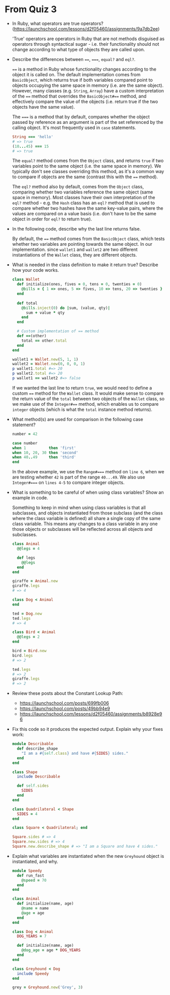 # From Quiz 3

* In Ruby, what operators are true operators? (https://launchschool.com/lessons/d2f05460/assignments/9a7db2ee)

  'True' operators are operators in Ruby that are not methods disguised as operators through syntactical sugar - i.e. their functionality should not change according to what type of objects they are called upon.

* Describe the differences between `==`, `===`, `equal?` and `eql?`.

  `==` is a method in Ruby whose functionality changes according to the object it is called on. The default implementation comes from `BasicObject`, which returns true if both variables compared point to objects occupying the same space in memory (i.e. are the same object). However, many classes (e.g. `String`, `Array`) have a custom interpretation of the `==` method that overrides the `BasicObject#==` method, and effectively compare the value of the objects (i.e. return true if the two objects have the same value).

  The `===` is a method that by default, compares whether the object passed by reference as an argument is part of the set referenced by the calling object. It's most frequently used in `case` statements.
  ```ruby
  String === 'hello'
  # => true
  (10...45) === 15
  # => true
  ```
  The `equal?` method comes from the `Object` class, and returns `true` if two variables point to the same object (i.e. the same space in memory). We typically don't see classes overriding this method, as it's a common way to compare if objects are the same (contrast this with the `==` method).

  The `eql?` method also by default, comes from the `Object` class, comparing whether two variables reference the same object (same space in memory). Most classes have their own interpretation of the `eql?` method - e.g. the `Hash` class has an `eql?` method that is used to compare whether two hashes have the same key-value pairs, where the values are compared on a value basis (i.e. don't have to be the same object in order for `eql?` to return true).

* In the following code, describe why the last line returns false.

  By default, the `==` method comes from the `BasicObject` class, which tests whether two variables are pointing towards the same object. In our implementation. since `wallet1` and `wallet2` are two different instantiations of the `Wallet` class, they are different objects.

* What is needed in the class definition to make it return true? Describe how your code works.
  ```ruby
  class Wallet
    def initialize(ones, fives = 0, tens = 0, twenties = 0)
      @bills = { 1 => ones, 5 => fives, 10 => tens, 20 => twenties }
    end
    
    def total
      @bills.inject(0) do |sum, (value, qty)|
        sum + value * qty
      end
    end

    # Custom implementation of == method
    def ==(other)
      total == other.total
    end
  end

  wallet1 = Wallet.new(5, 1, 1)
  wallet2 = Wallet.new(0, 0, 0, 1)
  p wallet1.total #=> 20
  p wallet2.total #=> 20
  p wallet1 == wallet2 #=> false
  ```
  If we wanted the last line to return `true`, we would need to define a custom `==` method for the `Wallet` class. It would make sense to compare the return value of the `total` between two objects of the `Wallet` class, so we make use of the `Integer#==` method, which enables us to compare `integer` objects (which is what the `total` instance method returns).

* What method(s) are used for comparison in the following case statement?
  ```ruby
  number = 42

  case number
  when 1          then 'first'
  when 10, 20, 30 then 'second'
  when 40..49     then 'third'
  end
  ```
  In the above example, we use the `Range#===` method on `line 6`, when we are testing whether `42` is part of the range `40...49`. We also use `Integer#===` on `lines 4-5` to compare integer objects.

* What is something to be careful of when using class variables? Show an example in code.

  Something to keep in mind when using class variables is that all subclasses, and objects instantiated from those subclass (and the class where the class variable is defined) all share a single copy of the same class variable. This means any changes to a class variable in any one those objects or subclasses will be reflected across all objects and subclasses.

  
  ```ruby
  class Animal
    @@legs = 4

    def legs
      @@legs
    end
  end

  giraffe = Animal.new
  giraffe.legs
  # => 4

  class Dog < Animal
  end

  ted = Dog.new
  ted.legs
  # => 4

  class Bird < Animal
    @@legs = 2
  end

  bird = Bird.new
  bird.legs
  # => 2

  ted.legs
  # => 2
  giraffe.legs
  # => 2
  ```
* Review these posts about the Constant Lookup Path:
    * https://launchschool.com/posts/699fb006
    * https://launchschool.com/posts/49bb94e9
    * https://launchschool.com/lessons/d2f05460/assignments/b8928e96
* Fix this code so it produces the expected output. Explain why your fixes work:
  ```ruby
  module Describable
    def describe_shape
      "I am a #{self.class} and have #{SIDES} sides."
    end
  end

  class Shape
    include Describable

    def self.sides
      SIDES
    end
  end

  class Quadrilateral < Shape
    SIDES = 4
  end

  class Square < Quadrilateral; end

  Square.sides # => 4
  Square.new.sides # => 4
  Square.new.describe_shape # => "I am a Square and have 4 sides."
  ```
* Explain what variables are instantiated when the new `Greyhound` object is instantiated, and why.
  ```ruby
  module Speedy
    def run_fast
      @speed = 70
    end
  end

  class Animal
    def initialize(name, age)
      @name = name
      @age = age
    end
  end

  class Dog < Animal
    DOG_YEARS = 7

    def initialize(name, age)
      @dog_age = age * DOG_YEARS
    end
  end

  class Greyhound < Dog
    include Speedy
  end

  grey = Greyhound.new('Grey', 3)
  ```
